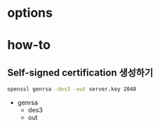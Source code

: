 
# options



# how-to
## Self-signed certification 생성하기

```bash
openssl genrsa -des3 -out server.key 2048
```
- genrsa
	- des3
	- out